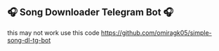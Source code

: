 ## 🎧 Song Downloader Telegram Bot 🎧

this may not work use this code https://github.com/omiragk05/simple-song-dl-tg-bot
